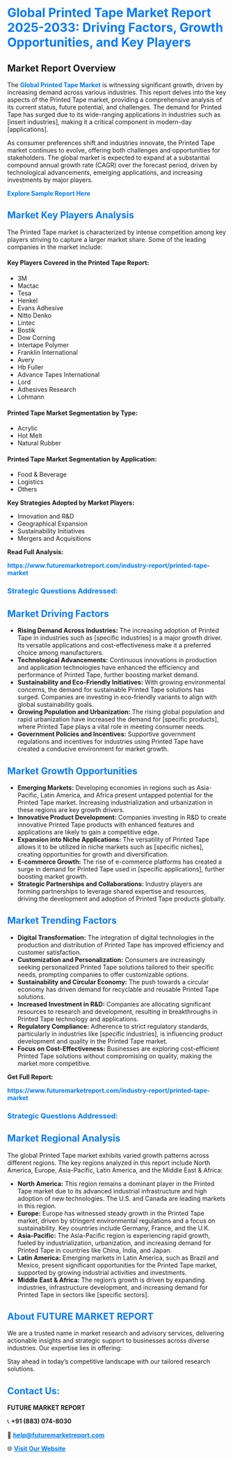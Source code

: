 <h1 style="color: #007BFF;">Global Printed Tape Market Report 2025-2033: Driving Factors, Growth Opportunities, and Key Players</h1>

<section id="overview">
<h2>Market Report Overview</h2>
<p>The <a href="https://www.futuremarketreport.com/industry-report/printed-tape-market" style="color: #007BFF; text-decoration: none;"><strong>Global Printed Tape Market</strong></a> is witnessing significant growth, driven by increasing demand across various industries. This report delves into the key aspects of the Printed Tape market, providing a comprehensive analysis of its current status, future potential, and challenges. The demand for Printed Tape has surged due to its wide-ranging applications in industries such as [insert industries], making it a critical component in modern-day [applications].</p>
<p>As consumer preferences shift and industries innovate, the Printed Tape market continues to evolve, offering both challenges and opportunities for stakeholders. The global market is expected to expand at a substantial compound annual growth rate (CAGR) over the forecast period, driven by technological advancements, emerging applications, and increasing investments by major players.</p>
</section>

<section id="overview">
<p><a href="https://www.futuremarketreport.com/request-sample/reportId=31526" style="color: #007BFF; text-decoration: none;"><strong>Explore Sample Report Here</strong></a></p>
</section>

<section id="key-players">
<h2 style="color: #007BFF;">Market Key Players Analysis</h2>
<p>The Printed Tape market is characterized by intense competition among key players striving to capture a larger market share. Some of the leading companies in the market include:</p>
<h4>Key Players Covered in the Printed Tape Report:</h4>
<ul><li>3M</li><li>Mactac</li><li>Tesa</li><li>Henkel</li><li>Evans Adhesive</li><li>Nitto Denko</li><li>Lintec</li><li>Bostik</li><li>Dow Corning</li><li>Intertape Polymer</li><li>Franklin International</li><li>Avery</li><li>Hb Fuller</li><li>Advance Tapes International</li><li>Lord</li><li>Adhesives Research</li><li>Lohmann</li></ul>
<h4>Printed Tape Market Segmentation by Type:</h4>
<ul><li>Acrylic</li><li>Hot Melt</li><li>Natural Rubber</li></ul>

<h4>Printed Tape Market Segmentation by Application:</h4>
<ul><li>Food &amp; Beverage</li><li>Logistics</li><li>Others</li></ul>
<p><strong>Key Strategies Adopted by Market Players:</strong></p>
<ul>
<li>Innovation and R&D</li>
<li>Geographical Expansion</li>
<li>Sustainability Initiatives</li>
<li>Mergers and Acquisitions</li>
</ul>
</section>

<section>
<p><strong>Read Full Analysis: </strong></p><a href="https://www.futuremarketreport.com/industry-report/printed-tape-market" style="color: #007BFF; text-decoration: none;"><strong>https://www.futuremarketreport.com/industry-report/printed-tape-market</strong></a>
<h3 style="color: #007BFF;">Strategic Questions Addressed:</h3>
</section>

<section id="driving-factors">
<h2 style="color: #007BFF;">Market Driving Factors</h2>
<ul>
<li><strong>Rising Demand Across Industries:</strong> The increasing adoption of Printed Tape in industries such as [specific industries] is a major growth driver. Its versatile applications and cost-effectiveness make it a preferred choice among manufacturers.</li>
<li><strong>Technological Advancements:</strong> Continuous innovations in production and application technologies have enhanced the efficiency and performance of Printed Tape, further boosting market demand.</li>
<li><strong>Sustainability and Eco-Friendly Initiatives:</strong> With growing environmental concerns, the demand for sustainable Printed Tape solutions has surged. Companies are investing in eco-friendly variants to align with global sustainability goals.</li>
<li><strong>Growing Population and Urbanization:</strong> The rising global population and rapid urbanization have increased the demand for [specific products], where Printed Tape plays a vital role in meeting consumer needs.</li>
<li><strong>Government Policies and Incentives:</strong> Supportive government regulations and incentives for industries using Printed Tape have created a conducive environment for market growth.</li>
</ul>
</section>

<section id="growth-opportunities">
<h2 style="color: #007BFF;">Market Growth Opportunities</h2>
<ul>
<li><strong>Emerging Markets:</strong> Developing economies in regions such as Asia-Pacific, Latin America, and Africa present untapped potential for the Printed Tape market. Increasing industrialization and urbanization in these regions are key growth drivers.</li>
<li><strong>Innovative Product Development:</strong> Companies investing in R&D to create innovative Printed Tape products with enhanced features and applications are likely to gain a competitive edge.</li>
<li><strong>Expansion into Niche Applications:</strong> The versatility of Printed Tape allows it to be utilized in niche markets such as [specific niches], creating opportunities for growth and diversification.</li>
<li><strong>E-commerce Growth:</strong> The rise of e-commerce platforms has created a surge in demand for Printed Tape used in [specific applications], further boosting market growth.</li>
<li><strong>Strategic Partnerships and Collaborations:</strong> Industry players are forming partnerships to leverage shared expertise and resources, driving the development and adoption of Printed Tape products globally.</li>
</ul>
</section>

<section id="trending-factors">
<h2 style="color: #007BFF;">Market Trending Factors</h2>
<ul>
<li><strong>Digital Transformation:</strong> The integration of digital technologies in the production and distribution of Printed Tape has improved efficiency and customer satisfaction.</li>
<li><strong>Customization and Personalization:</strong> Consumers are increasingly seeking personalized Printed Tape solutions tailored to their specific needs, prompting companies to offer customizable options.</li>
<li><strong>Sustainability and Circular Economy:</strong> The push towards a circular economy has driven demand for recyclable and reusable Printed Tape solutions.</li>
<li><strong>Increased Investment in R&D:</strong> Companies are allocating significant resources to research and development, resulting in breakthroughs in Printed Tape technology and applications.</li>
<li><strong>Regulatory Compliance:</strong> Adherence to strict regulatory standards, particularly in industries like [specific industries], is influencing product development and quality in the Printed Tape market.</li>
<li><strong>Focus on Cost-Effectiveness:</strong> Businesses are exploring cost-efficient Printed Tape solutions without compromising on quality, making the market more competitive.</li>
</ul>
</section>

<section>
<p><strong>Get Full Report: </strong></p><a href="https://www.futuremarketreport.com/industry-report/printed-tape-market" style="color: #007BFF; text-decoration: none;"><strong>https://www.futuremarketreport.com/industry-report/printed-tape-market</strong></a>
<h3 style="color: #007BFF;">Strategic Questions Addressed:</h3>
</section>


<section id="regional-analysis">
<h2 style="color: #007BFF;">Market Regional Analysis</h2>
<p>The global Printed Tape market exhibits varied growth patterns across different regions. The key regions analyzed in this report include North America, Europe, Asia-Pacific, Latin America, and the Middle East & Africa:</p>
<ul>
<li><strong>North America:</strong> This region remains a dominant player in the Printed Tape market due to its advanced industrial infrastructure and high adoption of new technologies. The U.S. and Canada are leading markets in this region.</li>
<li><strong>Europe:</strong> Europe has witnessed steady growth in the Printed Tape market, driven by stringent environmental regulations and a focus on sustainability. Key countries include Germany, France, and the U.K.</li>
<li><strong>Asia-Pacific:</strong> The Asia-Pacific region is experiencing rapid growth, fueled by industrialization, urbanization, and increasing demand for Printed Tape in countries like China, India, and Japan.</li>
<li><strong>Latin America:</strong> Emerging markets in Latin America, such as Brazil and Mexico, present significant opportunities for the Printed Tape market, supported by growing industrial activities and investments.</li>
<li><strong>Middle East & Africa:</strong> The region’s growth is driven by expanding industries, infrastructure development, and increasing demand for Printed Tape in sectors like [specific sectors].</li>
</ul>
</section>

<footer>
<h2 style="color: #007BFF;">About FUTURE MARKET REPORT</h2>
<p>We are a trusted name in market research and advisory services, delivering actionable insights and strategic support to businesses across diverse industries. Our expertise lies in offering:</p>

<p>Stay ahead in today’s competitive landscape with our tailored research solutions.</p>

<h2 style="color: #007BFF;">Contact Us:</h2>
<p><strong>FUTURE MARKET REPORT</strong></p>
<p>📞 <strong>+91 (883) 074-8030</strong></p>
<p>📧 <strong><a href="mailto:help@futuremarketreport.com" style="color: #007BFF;">help@futuremarketreport.com</a></strong></p>
<p>🌐 <strong><a href="https://www.futuremarketreport.com/" style="color: #007BFF;">Visit Our Website</a></strong></p>
</footer>